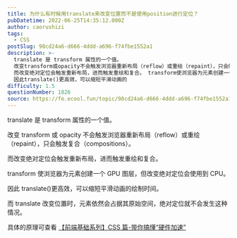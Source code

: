 ```yaml
---
title: 为什么有时候⽤translate来改变位置⽽不是使用position进行定位？
pubDatetime: 2022-06-25T14:35:12.000Z
author: caorushizi
tags:
  - CSS
postSlug: 98cd24a6-d666-4ddd-a696-f74fbe1552a1
description: >-
  translate 是 transform 属性的⼀个值。
  改变transform或opacity不会触发浏览器重新布局（reflow）或重绘（repaint），只会触发复合（compositions）。
  ⽽改变绝对定位会触发重新布局，进⽽触发重绘和复合。 transform使浏览器为元素创建⼀个 GPU 图层，但改变绝对定位会使⽤到 CPU。
  因此translate()更⾼效，可以缩短平滑动画的
difficulty: 1.5
questionNumber: 1826
source: https://fe.ecool.fun/topic/98cd24a6-d666-4ddd-a696-f74fbe1552a1
---
```


translate 是 transform 属性的⼀个值。

改变 transform 或 opacity 不会触发浏览器重新布局（reflow）或重绘（repaint），只会触发复合（compositions）。

⽽改变绝对定位会触发重新布局，进⽽触发重绘和复合。

transform 使浏览器为元素创建⼀个 GPU 图层，但改变绝对定位会使⽤到 CPU。

因此 translate()更⾼效，可以缩短平滑动画的绘制时间。

⽽ translate 改变位置时，元素依然会占据其原始空间，绝对定位就不会发⽣这种情况。

具体的原理可查看 [【前端基础系列】CSS 篇-带你搞懂“硬件加速”](https://mp.weixin.qq.com/s?__biz=Mzk0NTI2NDgxNQ==&mid=2247484939&idx=1&sn=229467c549cec5e3980671f488a4d89e&chksm=c31947cbf46ecedd13f930b44e9bc2a25ce706a8d30fce56c54584598015640338a6e075b8ff#rd)
